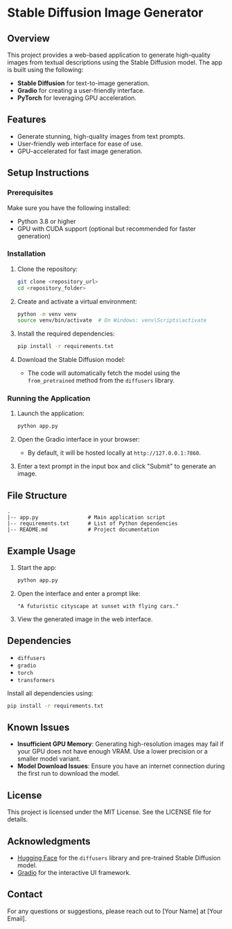 # Stable Diffusion Image Generator

## Overview
This project provides a web-based application to generate high-quality images from textual descriptions using the Stable Diffusion model. The app is built using the following:

- **Stable Diffusion** for text-to-image generation.
- **Gradio** for creating a user-friendly interface.
- **PyTorch** for leveraging GPU acceleration.

## Features
- Generate stunning, high-quality images from text prompts.
- User-friendly web interface for ease of use.
- GPU-accelerated for fast image generation.

## Setup Instructions

### Prerequisites
Make sure you have the following installed:
- Python 3.8 or higher
- GPU with CUDA support (optional but recommended for faster generation)

### Installation
1. Clone the repository:
    ```bash
    git clone <repository_url>
    cd <repository_folder>
    ```

2. Create and activate a virtual environment:
    ```bash
    python -m venv venv
    source venv/bin/activate  # On Windows: venv\Scripts\activate
    ```

3. Install the required dependencies:
    ```bash
    pip install -r requirements.txt
    ```

4. Download the Stable Diffusion model:
    - The code will automatically fetch the model using the `from_pretrained` method from the `diffusers` library.

### Running the Application
1. Launch the application:
    ```bash
    python app.py
    ```

2. Open the Gradio interface in your browser:
    - By default, it will be hosted locally at `http://127.0.0.1:7860`.

3. Enter a text prompt in the input box and click "Submit" to generate an image.

## File Structure
```
.
|-- app.py                # Main application script
|-- requirements.txt      # List of Python dependencies
|-- README.md             # Project documentation
```

## Example Usage
1. Start the app:
    ```bash
    python app.py
    ```

2. Open the interface and enter a prompt like:
    ```
    "A futuristic cityscape at sunset with flying cars."
    ```

3. View the generated image in the web interface.

## Dependencies
- `diffusers`
- `gradio`
- `torch`
- `transformers`

Install all dependencies using:
```bash
pip install -r requirements.txt
```

## Known Issues
- **Insufficient GPU Memory**: Generating high-resolution images may fail if your GPU does not have enough VRAM. Use a lower precision or a smaller model variant.
- **Model Download Issues**: Ensure you have an internet connection during the first run to download the model.

## License
This project is licensed under the MIT License. See the LICENSE file for details.

## Acknowledgments
- [Hugging Face](https://huggingface.co/) for the `diffusers` library and pre-trained Stable Diffusion model.
- [Gradio](https://gradio.app/) for the interactive UI framework.

## Contact
For any questions or suggestions, please reach out to [Your Name] at [Your Email].
